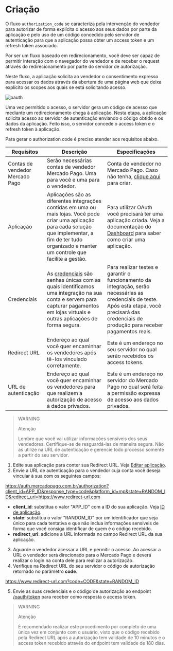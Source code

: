 # Criação

O fluxo `authorization_code` se caracteriza pela intervenção do vendedor para autorizar de forma explícita o acesso aos seus dados por parte da aplicação e pelo uso de um código concedido pelo servidor de autenticação para que a aplicação possa obter um access token e um refresh token associado.

Por ser um fluxo baseado em redirecionamento, você deve ser capaz de permitir interação com o navegador do vendedor e de receber o request através do redirecionamento por parte do servidor de autorização.

Neste fluxo, a aplicação solicita ao vendedor o consentimento expresso para acessar os dados através da abertura de uma página web que deixa explícito os scopes aos quais se está solicitando acesso. 

![oauth](/images/oauth/oauth.png)

Uma vez permitido o acesso, o servidor gera um código de acesso que mediante um redirecionamento chega à aplicação. Nesta etapa, a aplicação solicita acesso ao servidor de autenticação enviando o código obtido e os dados da aplicação. Feito isso, o servidor concede o access token e o refresh token à aplicação.

Para gerar o authorization code é preciso atender aos requisitos abaixo.

| Requisitos | Descrição | Especificações |
| --- | --- | --- |
| Contas de vendedor Mercado Pago | Serão necessárias contas de vendedor Mercado Pago. Uma para você e uma para o vendedor. | Conta de vendedor no Mercado Pago. Caso não tenha, [clique aqui](https://www.mercadopago[FAKER][URL][DOMAIN]/hub/registration/landing) para criar. |
| Aplicação | Aplicações são as diferentes integrações contidas em uma ou mais lojas. Você pode criar uma aplicação para cada solução que implementar, a fim de ter tudo organizado e manter um controle que facilite a gestão. | Para utilizar OAuth você precisará ter uma aplicação criada. Veja a documentação do [Dashboard](https://www.mercadopago[FAKER][URL][DOMAIN]/developers/pt/guides/resources/dashboard) para saber como criar uma aplicação. |
| Credenciais | As [credenciais](https://www.mercadopago[FAKER][URL][DOMAIN]/developers/pt/guides/resources/credentials) são senhas únicas com as quais identificamos uma integração na sua conta e servem para capturar pagamentos em lojas virtuais e outras aplicações de forma segura. | Para realizar testes e garantir o funcionamento da integração, serão necessárias as credenciais de teste. Após esta etapa, você precisará das credenciais de produção para receber pagamentos reais. |
| Redirect URL | Endereço ao qual você quer encaminhar os vendedores após tê-los vinculado corretamente. | Este é um endereço no seu servidor no qual serão recebidos os access tokens. |
| URL de autenticação | Endereço ao qual você quer encaminhar os vendedores para que realizem a autorização de acesso à dados privados. | Este é um endereço no servidor do Mercado Pago no qual será feita a permissão expressa de acesso aos dados privados. |

> WARNING 
> 
> Atenção
> 
> Lembre que você vai utilizar informações sensíveis dos seus vendedores. Certifique-se de resguardá-las de maneira segura. Não as utilize na URL de autenticação e gerencie todo processo somente a partir do seu servidor.

1. Edite sua aplicação para conter sua Redirect URL. Veja [Editar aplicação]().
2. Envie a URL de autenticação para o vendedor cuja conta você deseja vincular à sua com os seguintes campos:

https://auth.mercadopago.com.br/authorization?client_id=APP_ID&response_type=code&platform_id=mp&state=RANDOM_ID&redirect_uri=https://www.redirect-url.com

* **client_id**: substitua o valor "APP_ID" com a ID do sua aplicação. Veja [ID de aplicação]().
* **state**: substitua o valor "RANDOM_ID" por um identificador que seja único para cada tentativa e que não inclua informações sensíveis de forma que você consiga identificar de quem é o código recebido.
* **redirect_uri**: adicione a URL informada no campo Redirect URL da sua aplicação.

3. Aguarde o vendedor acessar a URL e permitir o acesso. Ao acessar a URL o vendedor será direcionado para o Mercado Pago e deverá realizar o login na conta dele para realizar a autorização. 
4. Verifique na Redirect URL do seu servidor o código de autorização retornado no parâmetro **code**.

https://www.redirect-url.com?code=CODE&state=RANDOM_ID

5. Envie as suas credenciais e o código de autorização ao endpoint [/oauth/token](https://www.mercadopago[FAKER][URL][DOMAIN]/developers/pt/reference/oauth/_oauth_token/post) para receber como resposta o access token.

> WARNING 
> 
> Atenção
> 
> É recomendado realizar este procedimento por completo de uma única vez em conjunto com o usuário, visto que o código recebido pela Redirect URL após a autorização tem validade de 10 minutos e o access token recebido através do endpoint tem validade de 180 dias. 


